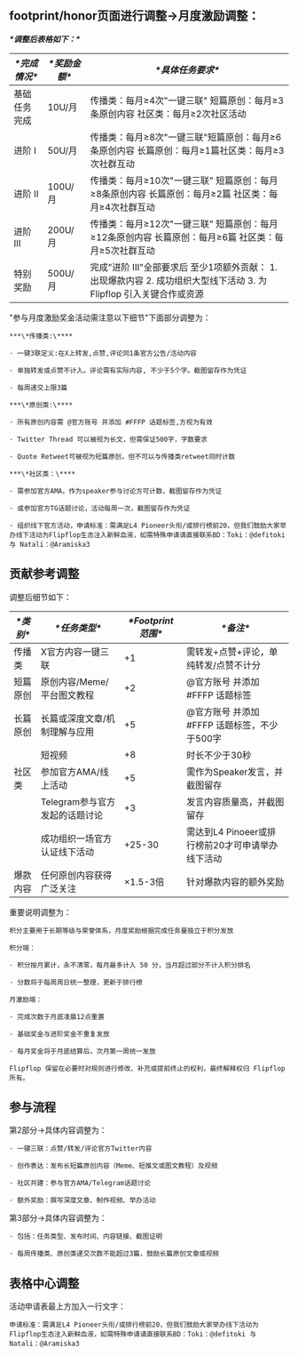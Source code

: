 ## footprint/honor页面进行调整->月度激励调整：

***\*调整后表格如下：\****

| ***\*完成情况\**** | ***\*奖励金额\**** | ***\*具体任务要求\****                                       |
| ------------------ | ------------------ | ------------------------------------------------------------ |
| 基础任务完成       | 10U/月             | 传播类：每月≥4次"一键三联" 短篇原创：每月≥3条原创内容 社区类：每月≥2次社区活动 |
| 进阶 I             | 50U/月             | 传播类：每月≥8次"一键三联"短篇原创：每月≥6条原创内容 长篇原创：每月≥1篇社区类：每月≥3次社群互动 |
| 进阶 II            | 100U/月            | 传播类：每月≥10次"一键三联" 短篇原创：每月≥8条原创内容 长篇原创：每月≥2篇 社区类：每月≥4次社群互动 |
| 进阶 III           | 200U/月            | 传播类：每月≥12次"一键三联" 短篇原创：每月≥12条原创内容 长篇原创：每月≥6篇 社区类：每月≥5次社群互动 |
| 特别奖励           | 500U/月            | 完成"进阶 III"全部要求后 至少1项额外贡献： 1. 出现爆款内容 2. 成功组织大型线下活动 3. 为 Flipflop 引入关键合作或资源 |

"参与月度激励奖金活动需注意以下细节"下面部分调整为：

```
***\*传播类:\****

· 一键3联定义:在X上转发,点赞,评论同1条官方公告/活动内容

· 单独转发或点赞不计入。评论需有实际内容, 不少于5个字。截图留存作为凭证

· 每周递交上限3篇

***\*原创类:\****

· 所有原创内容需 @官方账号 并添加 #FFFP 话题标签,方视为有效

· Twitter Thread 可以被视为长文，但需保证500字，字数要求

· Quote Retweet可被视为短篇原创，但不可以与传播类retweet同时计数

***\*社区类：\****

· 需参加官方AMA，作为speaker参与讨论方可计数，截图留存作为凭证

· 或参加官方TG话题讨论，活动每周一次，截图留存作为凭证

· 组织线下官方活动，申请标准：需满足L4 Pioneer头衔/或排行榜前20，但我们鼓励大家举办线下活动为Flipflop生态注入新鲜血液，如需特殊申请请直接联系BD：Toki：@defitoki 与 Natali：@Aramiska3
```





## 贡献参考调整

调整后细节如下：

| ***\*类别\**** | ***\*任务类型\****             | ***\*Footprint范围\**** | ***\*备注\****                                   |
| -------------- | ------------------------------ | ----------------------- | ------------------------------------------------ |
| 传播类         | X官方内容一键三联              | +1                      | 需转发+点赞+评论，单纯转发/点赞不计分            |
| 短篇原创       | 原创内容/Meme/平台图文教程     | +2                      | @官方账号 并添加 #FFFP 话题标签                  |
| 长篇原创       | 长篇或深度文章/机制理解与应用  | +5                      | @官方账号 并添加 #FFFP 话题标签，不少于500字     |
|                | 短视频                         | +8                      | 时长不少于30秒                                   |
| 社区类         | 参加官方AMA/线上活动           | +5                      | 需作为Speaker发言，并截图留存                    |
|                | Telegram参与官方发起的话题讨论 | +3                      | 发言内容质量高，并截图留存                       |
|                | 成功组织一场官方认证线下活动   | +25-30                  | 需达到L4 Pinoeer或排行榜前20才可申请举办线下活动 |
| 爆款内容       | 任何原创内容获得广泛关注       | ×1.5-3倍                | 针对爆款内容的额外奖励                           |

  

重要说明调整为：

```
积分主要用于长期等级与荣誉体系，月度奖励根据完成任务量独立于积分发放

积分端：

· 积分按月累计，永不清零，每月最多计入 50 分，当月超过部分不计入积分排名

· 分数将于每周周日统一整理，更新于排行榜

月激励端：

· 完成次数于月底凌晨12点重置

· 基础奖金与进阶奖金不重复发放

· 每月奖金将于月底结算后，次月第一周统一发放

Flipflop 保留在必要时对规则进行修改、补充或提前终止的权利，最终解释权归 Flipflop 所有。
```



## 参与流程

第2部分->具体内容调整为：

```
· 一键三联：点赞/转发/评论官方Twitter内容

· 创作表达：发布长短篇原创内容（Meme、短推文或图文教程）及视频

· 社区共建：参与官方AMA/Telegram话题讨论

· 额外奖励：撰写深度文章、制作视频、举办活动
```



第3部分->具体内容调整为：

```
· 包括：任务类型、发布时间、内容链接、截图证明

· 每周传播类、原创类递交次数不能超过3篇，鼓励长篇原创文章或视频
```

## 表格中心调整

活动申请表最上方加入一行文字：

```
申请标准：需满足L4 Pioneer头衔/或排行榜前20，但我们鼓励大家举办线下活动为Flipflop生态注入新鲜血液，如需特殊申请请直接联系BD：Toki：@defitoki 与 Natali：@Aramiska3
```



## 